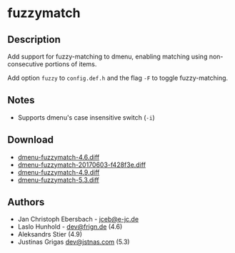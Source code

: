 # fuzzymatch

## Description

Add support for fuzzy-matching to dmenu, enabling matching using non-consecutive
portions of items.

Add option `fuzzy` to `config.def.h` and the flag `-F` to toggle fuzzy-matching.

## Notes

- Supports dmenu's case insensitive switch (`-i`)

## Download

- [dmenu-fuzzymatch-4.6.diff](dmenu-fuzzymatch-4.6.diff)
- [dmenu-fuzzymatch-20170603-f428f3e.diff](dmenu-fuzzymatch-20170603-f428f3e.diff)
- [dmenu-fuzzymatch-4.9.diff](dmenu-fuzzymatch-4.9.diff)
- [dmenu-fuzzymatch-5.3.diff](dmenu-fuzzymatch-5.3.diff)

## Authors

- Jan Christoph Ebersbach - <jceb@e-jc.de>
- Laslo Hunhold - <dev@frign.de> (4.6)
- Aleksandrs Stier (4.9)
- Justinas Grigas <dev@jstnas.com> (5.3)

